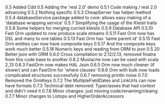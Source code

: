 0.3 Added Cdd
0.5 Adding the 'rest 2.0' demo
0.5.1 Code making / rest 2.0 advancing
0.5.2 Nothing specific
0.5.3 CheapServer has helper method
0.5.4 databaseService package added to core: allows easy making of a 'database wrapping service'
0.5.7 Simplifying the usage of the Kleisli traits
0.5.8 Some helpers for merging curried kleislis
0.5.9 Database API 
0.5.10 Fast Orm updated to now produce scala streams
0.5.11 Fast Orm now has DSL and many to one tables
0.5.13 Fast Orm has 'same parent id'
0.5.15 Fast Orm entities can now have composite keys
0.5.17 And the composite keys work much better
0.5.18 Numeric keys and reading from ORM to json
0.5.20 Better json with ORM
0.6.0  Cross compilation to 2.12/2.13, removed finatra from this code base to another
0.6.2 Mustache now can be used with scala 2_13
0.6.3 FastOrm now makes HAL Json
0.6.5 Orm now much cleaner (if slower) and can FastOrm for 'where clauses'
0.6.6 Orm with bulk now loads complicated structures successfully 
0.6.7 removing println noise 
0.7.0 Removed the OrmKeys
0.7.2 The MultipleFieldDates and LinkUrls can now have formats
0.7.3 Technical debt removed: Typeclasses that had context and didn't need it
0.7.6 Minor changes: just moving code/renaming/cleaing
0.7.7 Minor changes to Listops and HigherOrderAccessors
